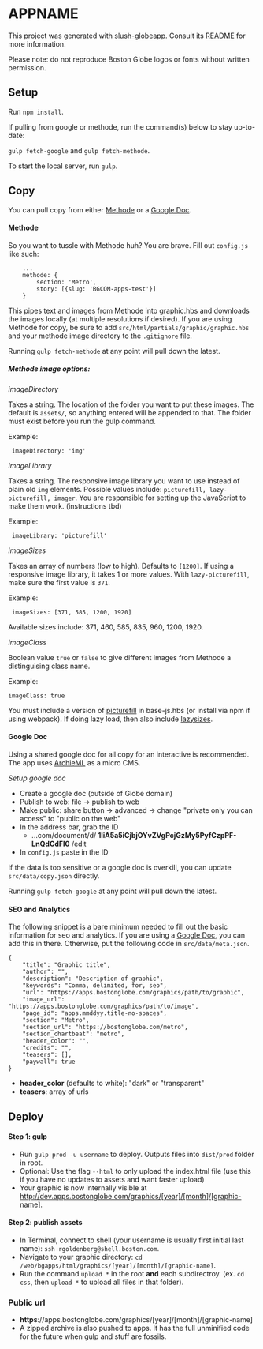 # APPNAME

This project was generated with [slush-globeapp](https://github.com/BostonGlobe/slush-globeapp). Consult its [README](https://github.com/BostonGlobe/slush-globeapp) for more information.

Please note: do not reproduce Boston Globe logos or fonts without written permission.

## Setup
Run `npm install`.

If pulling from google or methode, run the command(s) below to stay up-to-date:

`gulp fetch-google` and `gulp fetch-methode`.

To start the local server, run `gulp`.

## Copy

You can pull copy from either [Methode](#methode) or a [Google Doc](#google-doc).

#### Methode
So you want to tussle with Methode huh? You are brave. Fill out `config.js` like such: 

```
	...
	methode: {
		section: 'Metro',
		story: [{slug: 'BGCOM-apps-test'}]
	}

```

This pipes text and images from Methode into graphic.hbs and downloads the images locally (at multiple resolutions if desired). If you are using Methode for copy, be sure to add `src/html/partials/graphic/graphic.hbs` and your methode image directory to the `.gitignore` file.

Running `gulp fetch-methode` at any point will pull down the latest.

##### Methode image options:

*imageDirectory*

Takes a string. The location of the folder you want to put these images. The default is `assets/`, so anything entered will be appended to that. The folder must exist before you run the gulp command.

Example:

``` imageDirectory: 'img'```

*imageLibrary*

Takes a string. The responsive image library you want to use instead of plain old ```img``` elements. Possible values include: ```picturefill, lazy-picturefill, imager```. You are responsible for setting up the JavaScript to make them work. (instructions tbd)

Example:

``` imageLibrary: 'picturefill'```


*imageSizes*

Takes an array of numbers (low to high). Defaults to ```[1200]```. If using a responsive image library, it takes 1 or more values. With ```lazy-picturefill```, make sure the first value is ```371```.

Example:

``` imageSizes: [371, 585, 1200, 1920]```

Available sizes include: 371, 460, 585, 835, 960, 1200, 1920.

*imageClass*

Boolean value `true` or `false` to give different images from Methode a distinguising class name.

Example:

``` imageClass: true ```

You must include a version of [picturefill](https://apps.bostonglobe.com/common/js/picturefill/picturefill-3.0.0.min.js) in base-js.hbs (or install via npm if using webpack). If doing lazy load, then also include [lazysizes](https://apps.bostonglobe.com/common/js/lazysizes/lazysizes-1.1.3.min.js).

#### Google Doc
Using a shared google doc for all copy for an interactive is recommended. The app uses [ArchieML](http://archieml.org) as a micro CMS.

*Setup google doc*
- Create a google doc (outside of Globe domain)
- Publish to web: file -> publish to web
- Make public: share button -> advanced -> change "private only you can access" to "public on the web"
- In the address bar, grab the ID
	- ...com/document/d/ **1IiA5a5iCjbjOYvZVgPcjGzMy5PyfCzpPF-LnQdCdFI0** /edit
- In `config.js` paste in the ID

If the data is too sensitive or a google doc is overkill, you can update `src/data/copy.json` directly. 

Running `gulp fetch-google` at any point will pull down the latest.

#### SEO and Analytics
The following snippet is a bare minimum needed to fill out the basic information for seo and analytics. If you are using a [Google Doc](#google-doc), you can add this in there. Otherwise, put the following code in `src/data/meta.json`.

```
{
	"title": "Graphic title",
	"author": "",
	"description": "Description of graphic",
	"keywords": "Comma, delimited, for, seo",
	"url": "https://apps.bostonglobe.com/graphics/path/to/graphic",
	"image_url": "https://apps.bostonglobe.com/graphics/path/to/image",
	"page_id": "apps.mmddyy.title-no-spaces",
	"section": "Metro",
	"section_url": "https://bostonglobe.com/metro",
	"section_chartbeat": "metro",
	"header_color": "",
	"credits": "",
	"teasers": [],
	"paywall": true
}
```

* **header_color** (defaults to white): "dark" or "transparent"
* **teasers**: array of urls 


## Deploy
#### Step 1: gulp 
- Run `gulp prod -u username` to deploy. Outputs files into `dist/prod` folder in root. 
- Optional: Use the flag `--html` to only upload the index.html file (use this if you have no updates to assets and want faster upload)
- Your graphic is now internally visible at http://dev.apps.bostonglobe.com/graphics/[year]/[month]/[graphic-name].

#### Step 2: publish assets
- In Terminal, connect to shell (your username is usually first initial last name): `ssh rgoldenberg@shell.boston.com`.
- Navigate to your graphic directory: `cd /web/bgapps/html/graphics/[year]/[month]/[graphic-name]`.
- Run the command `upload *` in the root **and** each subdirectroy. (ex. `cd css`, then `upload *` to upload all files in that folder).

### Public url
- **https**://apps.bostonglobe.com/graphics/[year]/[month]/[graphic-name]
- A zipped archive is also pushed to apps. It has the full unminified code for the future when gulp and stuff are fossils.